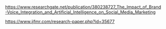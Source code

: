 https://www.researchgate.net/publication/380238727_The_Impact_of_Brand-Voice_Integration_and_Artificial_Intelligence_on_Social_Media_Marketing

https://www.ijfmr.com/research-paper.php?id=35677

